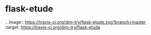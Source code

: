# flask-etude

.. image:: https://travis-ci.org/dmi-try/flask-etude.svg?branch=master
    :target: https://travis-ci.org/dmi-try/flask-etude
